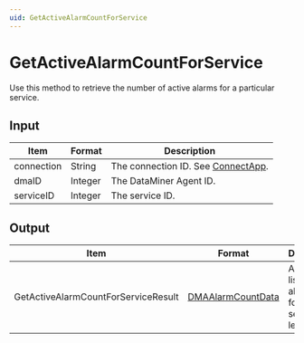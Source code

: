 ```yaml
---
uid: GetActiveAlarmCountForService
---
```


# GetActiveAlarmCountForService

Use this method to retrieve the number of active alarms for a particular service.

## Input

| Item       | Format  | Description                                          |
|------------|---------|------------------------------------------------------|
| connection | String  | The connection ID. See [ConnectApp](xref:ConnectApp). |
| dmaID      | Integer | The DataMiner Agent ID.                              |
| serviceID  | Integer | The service ID.                                      |

## Output

| Item | Format | Description |
|--|--|--|
| GetActiveAlarmCountForServiceResult | [DMAAlarmCountData](xref:DMAAlarmCountData) | An array listing the alarm count for each severity level. |
